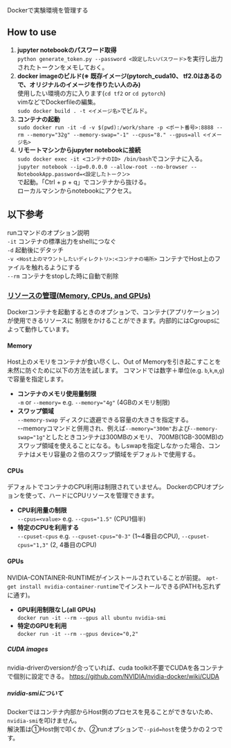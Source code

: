 Dockerで実験環境を管理する
## How to use
1. **jupyter notebookのパスワード取得**    
`python generate_token.py --password <設定したいパスワード>`を実行し出力されたトークンをメモしておく。  
2. **docker imageのビルド(※ 既存イメージ(pytorch_cuda10、 tf2.0はあるので、オリジナルのイメージを作りたい人のみ)**  
使用したい環境の方に入ります(`cd tf2` or `cd pytorch`)  
vimなどでDockerfileの編集。  
`sudo docker build . -t <イメージ名>`でビルド。
3. **コンテナの起動**  
`sudo docker run -it -d -v $(pwd):/work/share -p <ポート番号>:8888 --rm --memory="32g" --memory-swap="-1" --cpus="8." --gpus=all <イメージ名> `
4. **リモートマシンからjupyter notebookに接続**  
`sudo docker exec -it <コンテナのID> /bin/bash`でコンテナに入る。  
`jupyter notebook --ip=0.0.0.0 --allow-root --no-browser --NotebookApp.password=<設定したトークン>`  
で起動。「Ctrl + p + q」でコンテナから抜ける。    
ローカルマシンからnotebookにアクセス。
  
## 以下参考
runコマンドのオプション説明  
`-it` コンテナの標準出力をshellにつなぐ  
`-d` 起動後にデタッチ    
`-v <Host上のマウントしたいディレクトリ>:<コンテナの場所>` コンテナでHost上のファイルを触れるようにする  
`--rm` コンテナをstopした時に自動で削除  

### [リソースの管理(Memory, CPUs, and GPUs)](https://docs.docker.com/config/containers/resource_constraints/)
Dockerコンテナを起動するときのオプションで、コンテナ(アプリケーション)が使用できるリソースに
制限をかけることができます。内部的にはCgroupsによって動作しています。
#### Memory
Host上のメモリをコンテナが食い尽くし、Out of Memoryを引き起こすことを未然に防ぐために以下の方法を試します。
コマンドでは数字＋単位(e.g. `b`,`k`,`m`,`g`)で容量を指定します。

* **コンテナのメモリ使用量制限**  
`-m` or `--memory=` e.g. `--memory="4g"` (4GBのメモリ制限)
* **スワップ領域**  
`--memory-swap`
ディスクに退避できる容量の大きさを指定する。  
--memoryコマンドと併用され、例えば`--memory="300m"`および`--memory-swap="1g"`としたときコンテナは300MBのメモリ、
700MB(1GB-300MB)のスワップ領域を使えることになる。もしswapを指定しなかった場合、コンテナはメモリ容量の２倍のスワップ領域をデフォルトで使用する。

#### CPUs
デフォルトでコンテナのCPU利用は制限されていません。
DockerのCPUオプションを使って、ハードにCPUリソースを管理できます。
* **CPU利用量の制限**  
`--cpus=<value>` e.g. `--cpus="1.5"` (CPU1個半)
* **特定のCPUを利用する**  
`--cpuset-cpus` e.g. `--cpuset-cpus="0-3"` (1~4番目のCPU), `--cpuset-cpus="1,3"` (2, 4番目のCPU)

#### GPUs
NVIDIA-CONTAINER-RUNTIMEがインストールされていることが前提。
`apt-get install nvidia-container-runtime`でインストールできる(PATHも忘れずに通す)。
* **GPU利用制限なし(all GPUs)**  
`docker run -it --rm --gpus all ubuntu nvidia-smi`
* **特定のGPUを利用**  
`docker run -it --rm --gpus device="0,2"`
##### CUDA images
nvidia-driverのversionが合っていれば、cuda toolkit不要でCUDAを各コンテナで個別に設定できる。
https://github.com/NVIDIA/nvidia-docker/wiki/CUDA
##### nvidia-smiについて
Dockerではコンテナ内部からHost側のプロセスを見ることができないため、`nvidia-smi`を叩けません。  
解決策は①Host側で叩くか、②runオプションで`--pid=host`を使うかの２つです。 

